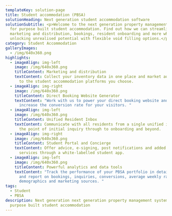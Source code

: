 ```yaml
---
templateKey: solution-page
title: Student accommodation (PBSA)
solutionHeading: Next generation student accommodation software
solutionSubtitle: <p>Welcome to the next generation property management system
  for purpose built student accommodation. Find out how we can streamline
  marketing and distribution, bookings, resident onboarding and more while
  unlocking unrealised potential with flexible void filling options.</p>
category: Student Accommodation
galleryImages:
  - /img/640x360.png
highlights:
  - imageAlign: img-left
    image: /img/640x360.png
    titleContent: Marketing and distribution
    textContent: Collect your inventory data in one place and market automatically
      to the student accommodation platforms you choose.
  - imageAlign: img-right
    image: /img/640x360.png
    titleContent: Direct Booking Website Generator
    textContent: "Work with us to power your direct booking website and dramatically
      increase the conversion rate for your visitors. "
  - imageAlign: img-left
    image: /img/640x360.png
    titleContent: Unified Resident Inbox
    textContent: Communicate with all residents from a single unified inbox, from
      the point of initial inquiry through to onboarding and beyond.
  - imageAlign: img-right
    image: /img/640x360.png
    titleContent: Student Portal and Concierge
    textContent: Offer advice, e-signing, post notifications and added value
      services through a white-labelled student app.
  - imageAlign: img-left
    image: /img/640x360.png
    titleContent: Powerful analytics and data tools
    textContent: "Track the performance of your PBSA portfolio in detail. Analyse
      and report on bookings, inquiries, conversions, average weekly rates,
      demographics and marketing sources. "
tags:
  - Student
  - PBSA
description: Next generation next generation property management system for
  purpose built student accommodation
---
```

